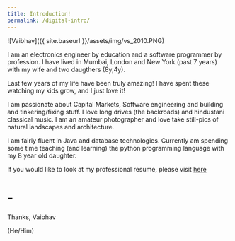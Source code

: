 ```yaml
---
title: Introduction! 
permalink: /digital-intro/
---
```


![Vaibhav]({{ site.baseurl }}/assets/img/vs_2010.PNG)

I am an electronics engineer by education and a software programmer by profession. I have lived in Mumbai, London and New York (past 7 years) with my wife and two daugthers (8y,4y).

Last few years of my life have been truly amazing! I have spent these watching my kids grow, and I just love it! 

I am passionate about Capital Markets, Software engineering and building and tinkering/fixing stuff. I love long drives (the backroads) and hindustani classical music. I am an amateur photographer and love take still-pics of natural landscapes and architecture. 

I am fairly fluent in Java and database technologies. 
Currently am spending some time teaching (and learning) the python programming language with my 8 year old daughter. 

If you would like to look at my professional resume, please visit [here]({{site.baseurl}}/2020/12/31/digital-resume-vaibhav.html)  

# -

Thanks, Vaibhav

(He/Him)